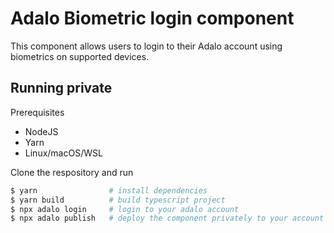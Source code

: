 # Adalo Biometric login component

This component allows users to login to their Adalo account using biometrics on supported devices.

## Running private

Prerequisites

- NodeJS
- Yarn
- Linux/macOS/WSL

Clone the respository and run
``` bash
$ yarn                # install dependencies
$ yarn build          # build typescript project
$ npx adalo login     # login to your adalo account
$ npx adalo publish   # deploy the component privately to your account
```
